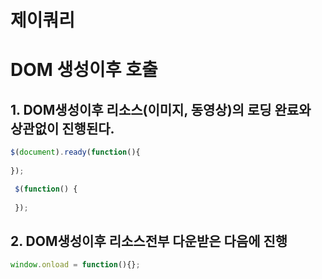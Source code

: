 # 제이쿼리
<script  src="http://code.jquery.com/jquery-2.2.1.min.js"></script>

# DOM 생성이후 호출
## 1. DOM생성이후 리소스(이미지, 동영상)의 로딩 완료와 상관없이 진행된다.
```javascript
$(document).ready(function(){				
  
});
```
```javascript
 $(function() {
           
 });
```
## 2. DOM생성이후 리소스전부 다운받은 다음에 진행
```javascript
window.onload = function(){};
```

